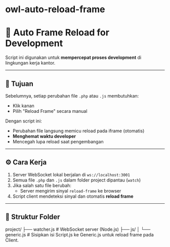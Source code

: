 # owl-auto-reload-frame

# 🔄 Auto Frame Reload for Development

Script ini digunakan untuk **mempercepat proses development** di lingkungan kerja kantor.

---

## 🎯 Tujuan

Sebelumnya, setiap perubahan file `.php` atau `.js` membutuhkan:
- Klik kanan
- Pilih "Reload Frame" secara manual

Dengan script ini:
- Perubahan file langsung memicu reload pada iframe (otomatis)
- **Menghemat waktu developer**
- Mencegah lupa reload saat pengembangan

---

## ⚙️ Cara Kerja

1. Server WebSocket lokal berjalan di `ws://localhost:3001`
2. Semua file `.php` dan `.js` dalam folder project dipantau (`watch`)
3. Jika salah satu file berubah:
   - Server mengirim sinyal `reload-frame` ke browser
4. Script client mendeteksi sinyal dan otomatis **reload frame**

---

## 📂 Struktur Folder
project/
├── watcher.js       # WebSocket server (Node.js)
├── js/
│   └── generic.js   # Sisipkan isi Script.js ke Generic.js untuk reload frame pada Client.

